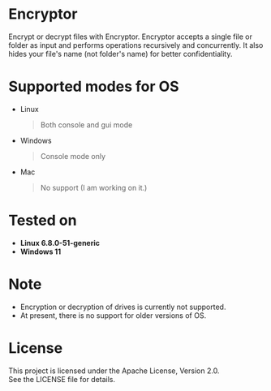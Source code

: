 # Encryptor
Encrypt or decrypt files with Encryptor.
Encryptor accepts a single file or folder as input and performs operations recursively and concurrently.
It also hides your file's name (not folder's name) for better confidentiality.
# Supported modes for OS
* Linux
  > Both console and gui mode
* Windows
  > Console mode only
* Mac
  > No support (I am working on it.)
# Tested on
* **Linux 6.8.0-51-generic**
* **Windows 11**
# Note
* Encryption or decryption of drives is currently not supported.
* At present, there is no support for older versions of OS.
# License
This project is licensed under the Apache License, Version 2.0.  
See the LICENSE file for details.
